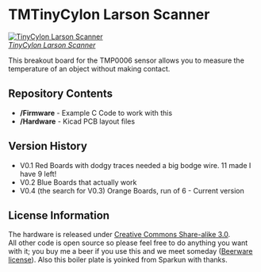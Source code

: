 TMTinyCylon Larson Scanner
===========================
[![TinyCylon Larson Scanner](https://github.com/phenoptix/TinyCylon/blob/master/Cylon%20Revisions.jpg?raw=true)  
*TinyCylon Larson Scanner*](https://www.sparkfun.com/products/11859)

This breakout board for the TMP0006 sensor allows you to measure the temperature of an object without making contact. 

Repository Contents
-------------------
* **/Firmware** - Example C Code to work with this 
* **/Hardware** - Kicad PCB layout files

Version History
---------------
* V0.1 Red Boards with dodgy traces needed a big bodge wire. 11 made I have 9 left!
* V0.2 Blue Boards that actually work
* V0.4 (the search for V0.3) Orange Boards, run of 6 - Current version


License Information
-------------------
The hardware is released under [Creative Commons Share-alike 3.0](http://creativecommons.org/licenses/by-sa/3.0/).  
All other code is open source so please feel free to do anything you want with it; you buy me a beer if you use this and we meet someday ([Beerware license](http://en.wikipedia.org/wiki/Beerware)).
Also this boiler plate is yoinked from Sparkun with thanks.

